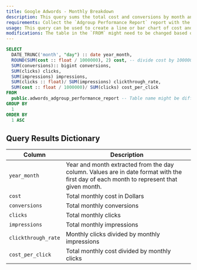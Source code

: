 ```yaml
---
title: Google Adwords - Monthly Breakdown
description: This query sums the total cost and conversions by month and year from the `adgroup_performance_report`.
requirements: Collect the `Adgroup Performance Report` report with the Panoply Adwords API data source.
usage: This query can be used to create a line or bar chart of cost and conversions over time.
modifications: The table in the `FROM` might need to be changed based on Schema and Destination settings in the data source. The columns `ad group` or `campaign` can be added to the `WHERE` as filters or to the `SELECT` and `GROUP BY` for an additional level of aggregation granularity.
---
```


```sql
SELECT
  DATE_TRUNC('month', "day") :: date year_month,
  ROUND(SUM(cost :: float / 1000000), 2) cost, -- divide cost by 1000000 to get Dollar since Google Provide Micro Dollar units  - Link to Google Adwords Docs https://developers.google.com/adwords/api/docs/appendix/reports/adgroup-performance-report#cost
  SUM(conversions):: bigint conversions,
  SUM(clicks) clicks,
  SUM(impressions) impressions,
  SUM(clicks :: float)/ SUM(impressions) clickthrough_rate,
  SUM(cost :: float / 1000000)/ SUM(clicks) cost_per_click
FROM
  public.adwords_adgroup_performance_report -- Table name might be different based on Schema and Destination settings in the data source
GROUP BY
  1
ORDER BY
  1 ASC
```

## Query Results Dictionary
Column | Description
---|---
`year_month`| Year and month extracted from the day column. Values are in date format with the first day of each month to represent that given month.
`cost`| Total monthly cost in Dollars
`conversions`| Total monthly conversions
`clicks`| Total monthly clicks
`impressions`| Total monthly impressions
`clickthrough_rate`| Monthly clicks divided by monthly impressions
`cost_per_click`| Total monthly cost divided by monthly clicks
